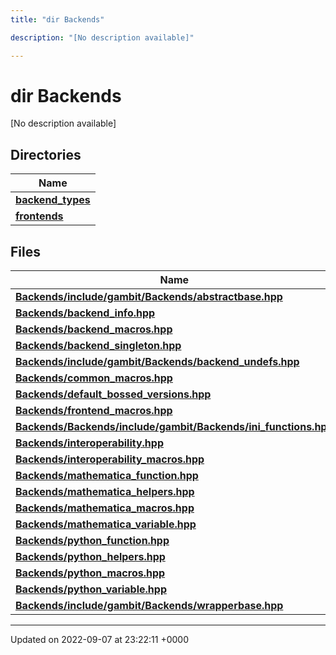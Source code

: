 ```yaml
---
title: "dir Backends"

description: "[No description available]"

---
```


# dir Backends

[No description available]

## Directories

| Name           |
| -------------- |
| **[backend_types](/documentation/code/files/dir_adaf5b9f3522268d0722b5bf192fb62e/#dir-backend-types)**  |
| **[frontends](/documentation/code/files/dir_c6faa5d145e7be4b4543e56b2cb9e577/#dir-frontends)**  |

## Files

| Name           |
| -------------- |
| **[Backends/include/gambit/Backends/abstractbase.hpp](/documentation/code/files/include_2gambit_2backends_2abstractbase_8hpp/#file-includegambitbackendsabstractbasehpp)**  |
| **[Backends/backend_info.hpp](/documentation/code/files/backend__info_8hpp/#file-backend-infohpp)**  |
| **[Backends/backend_macros.hpp](/documentation/code/files/backend__macros_8hpp/#file-backend-macroshpp)**  |
| **[Backends/backend_singleton.hpp](/documentation/code/files/backend__singleton_8hpp/#file-backend-singletonhpp)**  |
| **[Backends/include/gambit/Backends/backend_undefs.hpp](/documentation/code/files/include_2gambit_2backends_2backend__undefs_8hpp/#file-includegambitbackendsbackend-undefshpp)**  |
| **[Backends/common_macros.hpp](/documentation/code/files/common__macros_8hpp/#file-common-macroshpp)**  |
| **[Backends/default_bossed_versions.hpp](/documentation/code/files/default__bossed__versions_8hpp/#file-default-bossed-versionshpp)**  |
| **[Backends/frontend_macros.hpp](/documentation/code/files/frontend__macros_8hpp/#file-frontend-macroshpp)**  |
| **[Backends/Backends/include/gambit/Backends/ini_functions.hpp](/documentation/code/files/backends_2include_2gambit_2backends_2ini__functions_8hpp/#file-backendsincludegambitbackendsini-functionshpp)**  |
| **[Backends/interoperability.hpp](/documentation/code/files/interoperability_8hpp/#file-interoperabilityhpp)**  |
| **[Backends/interoperability_macros.hpp](/documentation/code/files/interoperability__macros_8hpp/#file-interoperability-macroshpp)**  |
| **[Backends/mathematica_function.hpp](/documentation/code/files/mathematica__function_8hpp/#file-mathematica-functionhpp)**  |
| **[Backends/mathematica_helpers.hpp](/documentation/code/files/mathematica__helpers_8hpp/#file-mathematica-helpershpp)**  |
| **[Backends/mathematica_macros.hpp](/documentation/code/files/mathematica__macros_8hpp/#file-mathematica-macroshpp)**  |
| **[Backends/mathematica_variable.hpp](/documentation/code/files/mathematica__variable_8hpp/#file-mathematica-variablehpp)**  |
| **[Backends/python_function.hpp](/documentation/code/files/python__function_8hpp/#file-python-functionhpp)**  |
| **[Backends/python_helpers.hpp](/documentation/code/files/python__helpers_8hpp/#file-python-helpershpp)**  |
| **[Backends/python_macros.hpp](/documentation/code/files/python__macros_8hpp/#file-python-macroshpp)**  |
| **[Backends/python_variable.hpp](/documentation/code/files/python__variable_8hpp/#file-python-variablehpp)**  |
| **[Backends/include/gambit/Backends/wrapperbase.hpp](/documentation/code/files/include_2gambit_2backends_2wrapperbase_8hpp/#file-includegambitbackendswrapperbasehpp)**  |






-------------------------------

Updated on 2022-09-07 at 23:22:11 +0000
